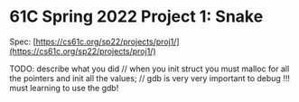 # 61C Spring 2022 Project 1: Snake

Spec: [https://cs61c.org/sp22/projects/proj1/](https://cs61c.org/sp22/projects/proj1/)

TODO: describe what you did
// when you init struct you must malloc for all the pointers and init all the values;
// gdb is very very important to debug !!! must learning to use the gdb!
